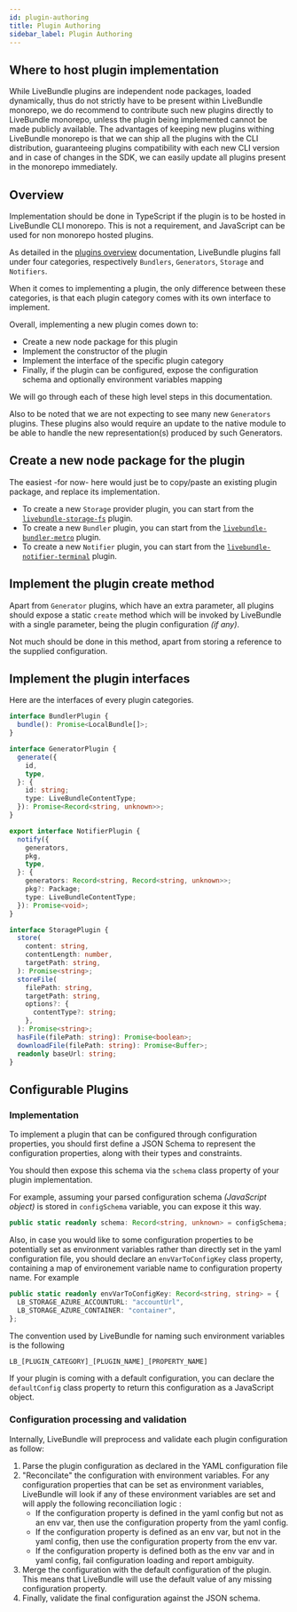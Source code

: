 ```yaml
---
id: plugin-authoring
title: Plugin Authoring
sidebar_label: Plugin Authoring
---
```


## Where to host plugin implementation

While LiveBundle plugins are independent node packages, loaded dynamically, thus do not strictly have to be present within LiveBundle monorepo, we do recommend to contribute such new plugins directly to LiveBundle monorepo, unless the plugin being implemented cannot be made publicly available. The advantages of keeping new plugins withing LiveBundle monorepo is that we can ship all the plugins with the CLI distribution, guaranteeing plugins compatibility with each new CLI version and in case of changes in the SDK, we can easily update all plugins present in the monorepo immediately.

## Overview

Implementation should be done in TypeScript if the plugin is to be hosted in LiveBundle CLI monorepo. This is not a requirement, and JavaScript can be used for non monorepo hosted plugins.

As detailed in the [plugins overview](./plugins.md) documentation, LiveBundle plugins fall under four categories, respectively `Bundlers`, `Generators`, `Storage` and `Notifiers`.

When it comes to implementing a plugin, the only difference between these categories, is that each plugin category comes with its own interface to implement.

Overall, implementing a new plugin comes down to:

- Create a new node package for this plugin
- Implement the constructor of the plugin
- Implement the interface of the specific plugin category
- Finally, if the plugin can be configured, expose the configuration schema and optionally environment variables mapping

We will go through each of these high level steps in this documentation.

Also to be noted that we are not expecting to see many new `Generators` plugins. These plugins also would require an update to the native module to be able to handle the new representation(s) produced by such Generators.

## Create a new node package for the plugin

The easiest -for now- here would just be to copy/paste an existing plugin package, and replace its implementation.

- To create a new `Storage` provider plugin, you can start from the [`livebundle-storage-fs`][1] plugin.
- To create a new `Bundler` plugin, you can start from the [`livebundle-bundler-metro`][2] plugin.
- To create a new `Notifier` plugin, you can start from the [`livebundle-notifier-terminal`][3] plugin.

## Implement the plugin create method

Apart from `Generator` plugins, which have an extra parameter, all plugins should expose a static `create` method which will be invoked by LiveBundle with a single parameter, being the plugin configuration *(if any)*.

Not much should be done in this method, apart from storing a reference to the supplied configuration.

## Implement the plugin interfaces

Here are the interfaces of every plugin categories.

```typescript
interface BundlerPlugin {
  bundle(): Promise<LocalBundle[]>;
}
```

```typescript
interface GeneratorPlugin {
  generate({
    id,
    type,
  }: {
    id: string;
    type: LiveBundleContentType;
  }): Promise<Record<string, unknown>>;
}
```

```typescript
export interface NotifierPlugin {
  notify({
    generators,
    pkg,
    type,
  }: {
    generators: Record<string, Record<string, unknown>>;
    pkg?: Package;
    type: LiveBundleContentType;
  }): Promise<void>;
}
```

```typescript
interface StoragePlugin {
  store(
    content: string,
    contentLength: number,
    targetPath: string,
  ): Promise<string>;
  storeFile(
    filePath: string,
    targetPath: string,
    options?: {
      contentType?: string;
    },
  ): Promise<string>;
  hasFile(filePath: string): Promise<boolean>;
  downloadFile(filePath: string): Promise<Buffer>;
  readonly baseUrl: string;
}
```

## Configurable Plugins

### Implementation

To implement a plugin that can be configured through configuration properties, you should first define a JSON Schema to represent the configuration properties, along with their types and constraints.

You should then expose this schema via the `schema` class property of your plugin implementation.

For example, assuming your parsed configuration schema *(JavaScript object)* is stored in `configSchema` variable, you can expose it this way.

```typescript
public static readonly schema: Record<string, unknown> = configSchema;
```

Also, in case you would like to some configuration properties to be potentially set as environment variables rather than directly set in the yaml configuration file, you should declare an `envVarToConfigKey` class property, containing a map of environement variable name to configuration property name. For example

```typescript
public static readonly envVarToConfigKey: Record<string, string> = {
  LB_STORAGE_AZURE_ACCOUNTURL: "accountUrl",
  LB_STORAGE_AZURE_CONTAINER: "container",
};
```

The convention used by LiveBundle for naming such environment variables is the following

`LB_[PLUGIN_CATEGORY]_[PLUGIN_NAME]_[PROPERTY_NAME]`

If your plugin is coming with a default configuration, you can declare the `defaultConfig` class property to return this configuration as a JavaScript object.

### Configuration processing and validation

Internally, LiveBundle will preprocess and validate each plugin configuration as follow:

1. Parse the plugin configuration as declared in the YAML configuration file
2. "Reconcilate" the configuration with environment variables. For any configuration properties that can be set as environment variables, LiveBundle will look if any of these environment variables are set and will apply the following reconciliation logic :
    - If the configuration property is defined in the yaml config but not as an env var, then use the configuration property from the yaml config.
    - If the configuration property is defined as an env var, but not in the yaml config, then use the configuration property from the env var.
    - If the configuration property is defined both as the env var and in yaml config, fail configuration loading and report ambiguity.
3. Merge the configuration with the default configuration of the plugin. This means that LiveBundle will use the default value of any missing configuration property.
4. Finally, validate the final configuration against the JSON schema.

[1]: https://github.com/electrode-io/livebundle/tree/master/packages/livebundle-storage-fs
[2]: https://github.com/electrode-io/livebundle/tree/master/packages/livebundle-bundler-metro
[3]: https://github.com/electrode-io/livebundle/tree/master/packages/livebundle-notifier-terminal
